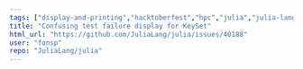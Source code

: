 ```yaml
---
tags: ["display-and-printing","hacktoberfest","hpc","julia","julia-language","julialang","machine-learning","numerical","programming-language","science","scientific"]
title: "Confusing test failure display for KeySet"
html_url: "https://github.com/JuliaLang/julia/issues/40188"
user: "fonsp"
repo: "JuliaLang/julia"
---
```


